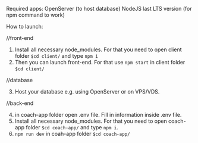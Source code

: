 Required apps:
OpenServer (to host database)
NodeJS last LTS version (for npm command to work)

How to launch:

//front-end

1. Install all necessary node_modules. For that you need to open client folder `$cd client/` and type `npm i`
2. Then you can launch front-end. For that use `npm start` in client folder `$cd client/`

//database

3. Host your database e.g. using OpenServer or on VPS/VDS.

//back-end

4. in coach-app folder open .env file. Fill in information inside .env file.
5. Install all necessary node_modules. For that you need to open coach-app folder `$cd coach-app/` and type `npm i`.
6. `npm run dev` in coah-app folder `$cd coach-app/`
